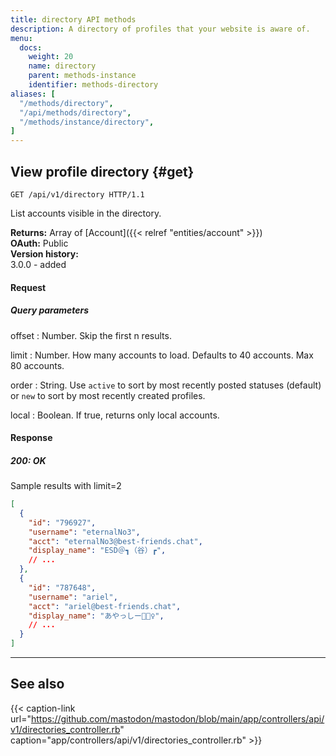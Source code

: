 ```yaml
---
title: directory API methods
description: A directory of profiles that your website is aware of.
menu:
  docs:
    weight: 20
    name: directory
    parent: methods-instance
    identifier: methods-directory
aliases: [
  "/methods/directory",
  "/api/methods/directory",
  "/methods/instance/directory",
]
---
```


<style>
#TableOfContents ul ul ul {display: none}
</style>

## View profile directory {#get}

```http
GET /api/v1/directory HTTP/1.1
```

List accounts visible in the directory.

**Returns:** Array of [Account]({{< relref "entities/account" >}})\
**OAuth:** Public\
**Version history:**\
3.0.0 - added

#### Request

##### Query parameters

offset
: Number. Skip the first n results.

limit
: Number. How many accounts to load. Defaults to 40 accounts. Max 80 accounts.

order
: String. Use `active` to sort by most recently posted statuses (default) or `new` to sort by most recently created profiles.

local
: Boolean. If true, returns only local accounts.

#### Response
##### 200: OK

Sample results with limit=2

```json
[
  {
    "id": "796927",
    "username": "eternalNo3",
    "acct": "eternalNo3@best-friends.chat",
    "display_name": "ESD＠┓（谷）┏",
    // ...
  },
  {
    "id": "787648",
    "username": "ariel",
    "acct": "ariel@best-friends.chat",
    "display_name": "あやっしー🧜🏻‍♀️",
    // ...
  }
]
```

---

## See also

{{< caption-link url="https://github.com/mastodon/mastodon/blob/main/app/controllers/api/v1/directories_controller.rb" caption="app/controllers/api/v1/directories_controller.rb" >}}